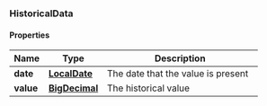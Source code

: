 
[//]: # (CLASS:HistoricalData)

[//]: # (KIND:object)

### HistoricalData

#### Properties

[//]: # (START_DEFINITION)

Name | Type | Description
------------ | ------------- | -------------
**date** | [**LocalDate**](LocalDate.md) | The date that the value is present &nbsp;
**value** | [**BigDecimal**](BigDecimal.md) | The historical value &nbsp;

[//]: # (END_DEFINITION)


[//]: # (CONTAINED_CLASS:LocalDate)


[//]: # (CONTAINED_CLASS:BigDecimal)





